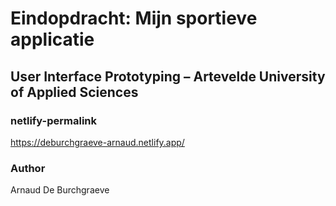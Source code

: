 # Eindopdracht: Mijn sportieve applicatie
## User Interface Prototyping – Artevelde University of Applied Sciences

### netlify-permalink
https://deburchgraeve-arnaud.netlify.app/

### Author
Arnaud De Burchgraeve